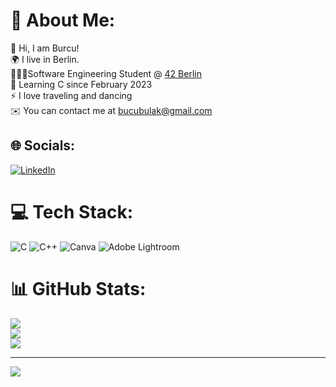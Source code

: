 # 💫 About Me:
👋 Hi, I am Burcu!<br>🌍 I live in Berlin.<br>👨🏻‍💻Software Engineering Student @ [42 Berlin](https://42berlin.de/)<br>🌱 Learning C since February 2023<br>⚡ I love traveling and dancing<br>✉️  You can contact me at bucubulak@gmail.com


## 🌐 Socials:
[![LinkedIn](https://img.shields.io/badge/LinkedIn-%230077B5.svg?logo=linkedin&logoColor=white)](https://linkedin.com/in/https://www.linkedin.com/in/burcubulak/) 

# 💻 Tech Stack:
![C](https://img.shields.io/badge/c-%2300599C.svg?style=for-the-badge&logo=c&logoColor=white) ![C++](https://img.shields.io/badge/c++-%2300599C.svg?style=for-the-badge&logo=c%2B%2B&logoColor=white) ![Canva](https://img.shields.io/badge/Canva-%2300C4CC.svg?style=for-the-badge&logo=Canva&logoColor=white) ![Adobe Lightroom](https://img.shields.io/badge/Adobe%20Lightroom-31A8FF.svg?style=for-the-badge&logo=Adobe%20Lightroom&logoColor=white)
# 📊 GitHub Stats:
![](https://github-readme-stats.vercel.app/api?username=BurcuBulakBozkurt&theme=dark&hide_border=false&include_all_commits=false&count_private=false)<br/>
![](https://github-readme-streak-stats.herokuapp.com/?user=BurcuBulakBozkurt&theme=dark&hide_border=false)<br/>
![](https://github-readme-stats.vercel.app/api/top-langs/?username=BurcuBulakBozkurt&theme=dark&hide_border=false&include_all_commits=false&count_private=false&layout=compact)

---
[![](https://visitcount.itsvg.in/api?id=BurcuBulakBozkurt&icon=0&color=6)](https://visitcount.itsvg.in)

<!-- Proudly created with GPRM ( https://gprm.itsvg.in ) -->
